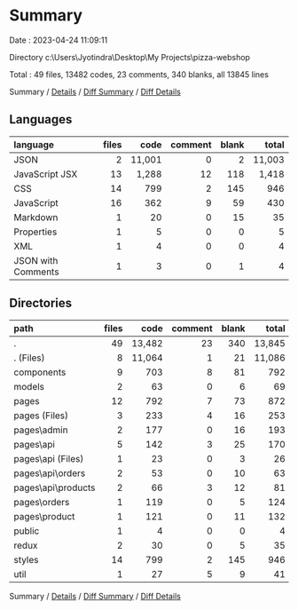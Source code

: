 # Summary

Date : 2023-04-24 11:09:11

Directory c:\\Users\\Jyotindra\\Desktop\\My Projects\\pizza-webshop

Total : 49 files,  13482 codes, 23 comments, 340 blanks, all 13845 lines

Summary / [Details](details.md) / [Diff Summary](diff.md) / [Diff Details](diff-details.md)

## Languages
| language | files | code | comment | blank | total |
| :--- | ---: | ---: | ---: | ---: | ---: |
| JSON | 2 | 11,001 | 0 | 2 | 11,003 |
| JavaScript JSX | 13 | 1,288 | 12 | 118 | 1,418 |
| CSS | 14 | 799 | 2 | 145 | 946 |
| JavaScript | 16 | 362 | 9 | 59 | 430 |
| Markdown | 1 | 20 | 0 | 15 | 35 |
| Properties | 1 | 5 | 0 | 0 | 5 |
| XML | 1 | 4 | 0 | 0 | 4 |
| JSON with Comments | 1 | 3 | 0 | 1 | 4 |

## Directories
| path | files | code | comment | blank | total |
| :--- | ---: | ---: | ---: | ---: | ---: |
| . | 49 | 13,482 | 23 | 340 | 13,845 |
| . (Files) | 8 | 11,064 | 1 | 21 | 11,086 |
| components | 9 | 703 | 8 | 81 | 792 |
| models | 2 | 63 | 0 | 6 | 69 |
| pages | 12 | 792 | 7 | 73 | 872 |
| pages (Files) | 3 | 233 | 4 | 16 | 253 |
| pages\\admin | 2 | 177 | 0 | 16 | 193 |
| pages\\api | 5 | 142 | 3 | 25 | 170 |
| pages\\api (Files) | 1 | 23 | 0 | 3 | 26 |
| pages\\api\\orders | 2 | 53 | 0 | 10 | 63 |
| pages\\api\\products | 2 | 66 | 3 | 12 | 81 |
| pages\\orders | 1 | 119 | 0 | 5 | 124 |
| pages\\product | 1 | 121 | 0 | 11 | 132 |
| public | 1 | 4 | 0 | 0 | 4 |
| redux | 2 | 30 | 0 | 5 | 35 |
| styles | 14 | 799 | 2 | 145 | 946 |
| util | 1 | 27 | 5 | 9 | 41 |

Summary / [Details](details.md) / [Diff Summary](diff.md) / [Diff Details](diff-details.md)